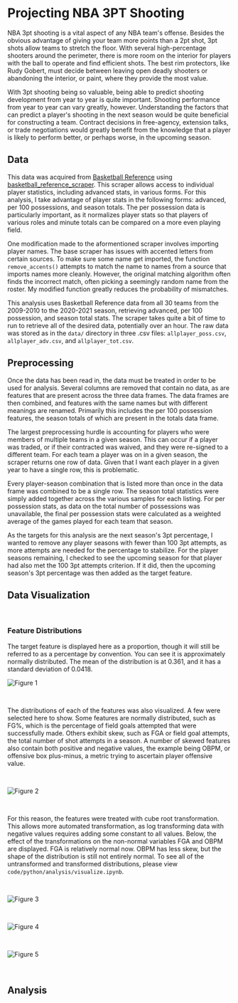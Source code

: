 # Projecting NBA 3PT Shooting

NBA 3pt shooting is a vital aspect of any NBA team's offense. Besides the obvious advantage of giving your team more points than a 2pt shot, 3pt shots allow teams to stretch the floor. With several high-percentage shooters around the perimeter, there is more room on the interior for players with the ball to operate and find efficient shots. The best rim protectors, like Rudy Gobert, must decide between leaving open deadly shooters or abandoning the interior, or paint, where they provide the most value.

With 3pt shooting being so valuable, being able to predict shooting development from year to year is quite important. Shooting performance from year to year can vary greatly, however. Understanding the factors that can predict a player's shooting in the next season would be quite beneficial for constructing a team. Contract decisions in free-agency, extension talks, or trade negotiations would greatly benefit from the knowledge that a player is likely to perform better, or perhaps worse, in the upcoming season. 

 ## Data

 This data was acquired from [Basketball Reference](https://www.basketball-reference.com/) using [basketball_reference_scraper](https://github.com/vishaalagartha/basketball_reference_scraper). This scraper allows access to individual player statistics, including advanced stats, in various forms. For this analysis, I take advantage of player stats in the following forms: advanced, per 100 possessions, and season totals. The per possession data is particularly important, as it normalizes player stats so that players of various roles and minute totals can be compared on a more even playing field.

 One modification made to the aformentioned scraper involves importing player names. The base scraper has issues with accented letters from certain sources. To make sure some name get imported, the function `remove_accents()` attempts to match the name to names from a source that imports names more cleanly. However, the original matching algorithm often finds the incorrect match, often picking a seemingly random name from the roster. My modified function greatly reduces the probability of mismatches. 

 This analysis uses Basketball Reference data from all 30 teams from the 2009-2010 to the 2020-2021 season, retrieving advanced, per 100 possession, and season total stats. The scraper takes quite a bit of time to run to retrieve all of the desired data, potentially over an hour. The raw data was stored as in the `data/` directory in three .csv files: `allplayer_poss.csv`, `allplayer_adv.csv`, and `allplayer_tot.csv`.

 ## Preprocessing

Once the data has been read in, the data must be treated in order to be used for analysis. Several columns are removed that contain no data, as are features that are present across the three data frames. The data frames are then combined, and features with the same names but with different meanings are renamed. Primarily this includes the per 100 possession features, the season totals of which are present in the totals data frame.

The largest preprocessing hurdle is accounting for players who were members of multiple teams in a given season. This can occur if a player was traded, or if their contracted was waived, and they were re-signed to a different team. For each team a player was on in a given season, the scraper returns one row of data. Given that I want each player in a given year to have a single row, this is problematic. 

Every player-season combination that is listed more than once in the data frame was combined to be a single row. The season total statistics were simply added together across the various samples for each listing. For per possession stats, as data on the total number of possessions was unavailable, the final per possession stats were calculated as a weighted average of the games played for each team that season. 

As the targets for this analysis are the next season's 3pt percentage, I wanted to remove any player seasons with fewer than 100 3pt attempts, as more attempts are needed for the percentage to stabilize. For the player seasons remaining, I checked to see the upcoming season for that player had also met the 100 3pt attempts criterion. If it did, then the upcoming season's 3pt percentage was then added as the target feature. 

## Data Visualization

<br>

### Feature Distributions

The target feature is displayed here as a proportion, though it will still be referred to as a percentage by convention. You can see it is approximately normally distributed. The mean of the distribution is at 0.361, and it has a standard deviation of 0.0418.

![Figure 1](figs/target_dist.png)

<br>

The distributions of each of the features was also visualized. A few were selected here to show. Some features are normally distributed, such as FG%, which is the percentage of field goals attempted that were successfully made. Others exhibit skew, such as FGA or field goal attempts, the total number of shot attempts in a season. A number of skewed features also contain both positive and negative values, the example being OBPM, or offensive box plus-minus, a metric trying to ascertain player offensive value.

<br>

![Figure 2](figs/untrans_dists.png)

<br>

For this reason, the features were treated with cube root transformation. This allows more automated transformation, as log transforming data with negative values requires adding some constant to all values. Below, the effect of the transformations on the non-normal variables FGA and OBPM are displayed. FGA is relatively normal now. OBPM has less skew, but the shape of the distribution is still not entirely normal. To see all of the untransformed and transformed distributions, please view `code/python/analysis/visualize.ipynb`.

<br>

![Figure 3](figs/trans_dists.png)

<br>

![Figure 4](figs/target_corr.png)

<br>

![Figure 5](figs/corrplot.png)

<br>

 

## Analysis